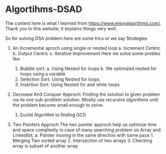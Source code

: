 # Algortihms-DSAD
The content here is what I learned from https://www.enjoyalgorithms.com/. Thank you to this website; it explains things very well.

So for solving DSA problem here are some trics or we say Strategies  

1.  An Incremental aproch using single or nested loop
    a. Increment Centric
    b. Output Centric
    c. Iterative Improvement 
    Here we solve some probles like
    1. Bubble sort: a. Using Nested for loops b. We optimized nested for loops using a variable 
    2. Selection Sort: Using Nested for loops
    3. Insertion Sort: Using Nested for and while loops
2. Decrease And Conquer Approch: Finding the solution to given problem via its one sub-problem solution. Mostly use recursive algorithms until the problem become small enough to solve.
    1. Euclid Algorithm to finding GCD
    

3. Two Pointers Approch
    The two pointer approch help us optimize time and space complexity in case of many searching problem on Array and Linkedlist.
    a. Pointer moving in the same direction with same pace 
        1. Merging Two sorted array
        2. Intersection of two arrays
        3. Checking array is subset of another array
